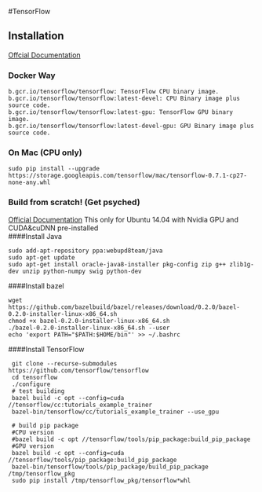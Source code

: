 #TensorFlow

## Installation
[Offcial Documentation](https://www.tensorflow.org/versions/master/get_started/os_setup.html#download-and-setup)
### Docker Way

```
b.gcr.io/tensorflow/tensorflow: TensorFlow CPU binary image.
b.gcr.io/tensorflow/tensorflow:latest-devel: CPU Binary image plus source code.
b.gcr.io/tensorflow/tensorflow:latest-gpu: TensorFlow GPU binary image.
b.gcr.io/tensorflow/tensorflow:latest-devel-gpu: GPU Binary image plus source code.
```

### On Mac (CPU only)
```
sudo pip install --upgrade https://storage.googleapis.com/tensorflow/mac/tensorflow-0.7.1-cp27-none-any.whl
```

### Build from scratch! (Get psyched)
[Official Documentation](https://www.tensorflow.org/versions/r0.7/get_started/os_setup.html#installing-from-sources)
This only for Ubuntu 14.04 with Nvidia GPU and CUDA&cuDNN pre-installed   
####Install Java
```
sudo add-apt-repository ppa:webupd8team/java
sudo apt-get update
sudo apt-get install oracle-java8-installer pkg-config zip g++ zlib1g-dev unzip python-numpy swig python-dev
```
####Install bazel
```
wget https://github.com/bazelbuild/bazel/releases/download/0.2.0/bazel-0.2.0-installer-linux-x86_64.sh
chmod +x bazel-0.2.0-installer-linux-x86_64.sh
./bazel-0.2.0-installer-linux-x86_64.sh --user
echo 'export PATH="$PATH:$HOME/bin"' >> ~/.bashrc
```
####Install TensorFlow
```
 git clone --recurse-submodules https://github.com/tensorflow/tensorflow
 cd tensorflow
 ./configure
 # test building
 bazel build -c opt --config=cuda //tensorflow/cc:tutorials_example_trainer
 bazel-bin/tensorflow/cc/tutorials_example_trainer --use_gpu
 
 # build pip package
 #CPU version
 #bazel build -c opt //tensorflow/tools/pip_package:build_pip_package 
 #GPU version
 bazel build -c opt --config=cuda //tensorflow/tools/pip_package:build_pip_package
 bazel-bin/tensorflow/tools/pip_package/build_pip_package /tmp/tensorflow_pkg
 sudo pip install /tmp/tensorflow_pkg/tensorflow*whl
